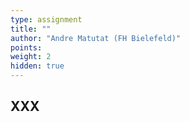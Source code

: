 ```yaml
---
type: assignment
title: ""
author: "Andre Matutat (FH Bielefeld)"
points:
weight: 2
hidden: true
---
```



## XXX
